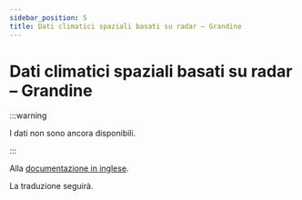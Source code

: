 ```yaml
---
sidebar_position: 5
title: Dati climatici spaziali basati su radar – Grandine
---
```


# Dati climatici spaziali basati su radar – Grandine

:::warning 

I dati non sono ancora disponibili.

:::

Alla [documentazione in inglese](https://opendatadocs.meteoswiss.ch/c-climate-data/c5-radar-based-climate-datac).

La traduzione seguirà.
